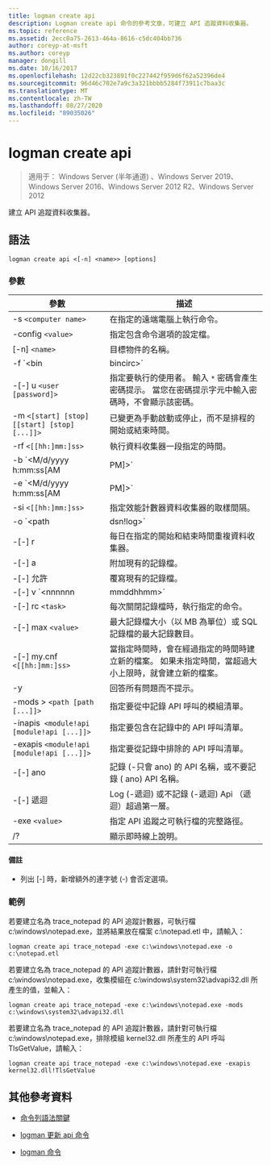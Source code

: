 ```yaml
---
title: logman create api
description: Logman create api 命令的參考文章，可建立 API 追蹤資料收集器。
ms.topic: reference
ms.assetid: 2ecc0a75-2613-464a-8616-c5dc404bb736
author: coreyp-at-msft
ms.author: coreyp
manager: dongill
ms.date: 10/16/2017
ms.openlocfilehash: 12d22cb323891f0c227442f959d6f62a52396de4
ms.sourcegitcommit: 96d46c702e7a9c3a321bbbb5284f73911c7baa3c
ms.translationtype: MT
ms.contentlocale: zh-TW
ms.lasthandoff: 08/27/2020
ms.locfileid: "89035026"
---
```

# <a name="logman-create-api"></a>logman create api

> 適用于： Windows Server (半年通道) 、Windows Server 2019、Windows Server 2016、Windows Server 2012 R2、Windows Server 2012

建立 API 追蹤資料收集器。

## <a name="syntax"></a>語法

```
logman create api <[-n] <name>> [options]
```

### <a name="parameters"></a>參數

| 參數 | 描述 |
| --------- | ----------- |
| -s `<computer name>` | 在指定的遠端電腦上執行命令。 |
| -config `<value>` | 指定包含命令選項的設定檔。 |
| [-n] `<name>` | 目標物件的名稱。 |
| -f `<bin|bincirc>` | 指定資料收集器的記錄檔格式。 |
| -[-] u `<user [password]>` | 指定要執行的使用者。 輸入 `*` 密碼會產生密碼提示。 當您在密碼提示字元中輸入密碼時，不會顯示該密碼。 |
| -m `<[start] [stop] [[start] [stop] [...]]>` | 已變更為手動啟動或停止，而不是排程的開始或結束時間。 |
| -rf `<[[hh:]mm:]ss>` | 執行資料收集器一段指定的時間。 |
| -b `<M/d/yyyy h:mm:ss[AM|PM]>` | 在指定的時間開始收集資料。 |
| -e `<M/d/yyyy h:mm:ss[AM|PM]>` | 在指定時間結束資料收集。 |
| -si `<[[hh:]mm:]ss>` | 指定效能計數器資料收集器的取樣間隔。 |
| -o `<path|dsn!log>` | 指定 SQL 資料庫中的輸出記錄檔或 DSN 和記錄集名稱。 |
| -[-] r | 每日在指定的開始和結束時間重複資料收集器。 |
| -[-] a | 附加現有的記錄檔。 |
| -[-] 允許 | 覆寫現有的記錄檔。 |
| -[-] v `<nnnnnn|mmddhhmm>` | 將檔案版本設定資訊附加至記錄檔名稱的結尾。 |
| -[-] rc `<task>` | 每次關閉記錄檔時，執行指定的命令。 |
| -[-] max `<value>` | 最大記錄檔大小（以 MB 為單位）或 SQL 記錄檔的最大記錄數目。 |
| -[-] my.cnf `<[[hh:]mm:]ss>` | 當指定時間時，會在經過指定的時間時建立新的檔案。 如果未指定時間，當超過大小上限時，就會建立新的檔案。 |
| -y | 回答所有問題而不提示。 |
| -mods > `<path [path [...]]>` | 指定要從中記錄 API 呼叫的模組清單。 |
| -inapis` <module!api [module!api [...]]>` | 指定要包含在記錄中的 API 呼叫清單。 |
| -exapis `<module!api [module!api [...]]>` | 指定要從記錄中排除的 API 呼叫清單。 |
| -[-] ano | 記錄 (-只會 ano) 的 API 名稱，或不要記錄 ( ano) API 名稱。 |
| -[-] 遞迴 | Log (-遞迴) 或不記錄 (-遞迴) Api （遞迴）超過第一層。 |
| -exe `<value>` | 指定 API 追蹤之可執行檔的完整路徑。 |
| /? | 顯示即時線上說明。 |

#### <a name="remarks"></a>備註

- 列出 [-] 時，新增額外的連字號 (-) 會否定選項。

### <a name="examples"></a>範例

若要建立名為 trace_notepad 的 API 追蹤計數器，可執行檔 c:\windows\notepad.exe，並將結果放在檔案 c:\notepad.etl 中，請輸入：

```
logman create api trace_notepad -exe c:\windows\notepad.exe -o c:\notepad.etl
```

若要建立名為 trace_notepad 的 API 追蹤計數器，請針對可執行檔 c:\windows\notepad.exe，收集模組在 c:\windows\system32\advapi32.dll 所產生的值，並輸入：

```
logman create api trace_notepad -exe c:\windows\notepad.exe -mods c:\windows\system32\advapi32.dll
```

若要建立名為 trace_notepad 的 API 追蹤計數器，請針對可執行檔 c:\windows\notepad.exe，排除模組 kernel32.dll 所產生的 API 呼叫 TlsGetValue，請輸入：
```
logman create api trace_notepad -exe c:\windows\notepad.exe -exapis kernel32.dll!TlsGetValue
```

## <a name="additional-references"></a>其他參考資料

- [命令列語法關鍵](command-line-syntax-key.md)

- [logman 更新 api 命令](logman-update-api.md)

- [logman 命令](logman.md)
